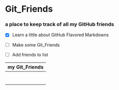 Git_Friends
=========
### a place to keep track of all my GitHub friends



- [x] Learn a little about GitHub Flavored Markdowns
- [ ] Make some Git_Friends
- [ ] Add friends to list
 



|  my Git_Friends  |
| :--------------: |
||
||
||
||
||
||
||
